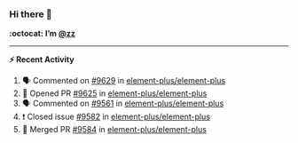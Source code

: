 ### Hi there 👋

**:octocat: I’m [@zz](https://github.com/holazz)**

---

**:zap: Recent Activity**

<!--START_SECTION:activity-->
1. 🗣 Commented on [#9629](https://github.com/element-plus/element-plus/issues/9629) in [element-plus/element-plus](https://github.com/element-plus/element-plus)
2. 💪 Opened PR [#9625](https://github.com/element-plus/element-plus/pull/9625) in [element-plus/element-plus](https://github.com/element-plus/element-plus)
3. 🗣 Commented on [#9561](https://github.com/element-plus/element-plus/issues/9561) in [element-plus/element-plus](https://github.com/element-plus/element-plus)
4. ❗️ Closed issue [#9582](https://github.com/element-plus/element-plus/issues/9582) in [element-plus/element-plus](https://github.com/element-plus/element-plus)
5. 🎉 Merged PR [#9584](https://github.com/element-plus/element-plus/pull/9584) in [element-plus/element-plus](https://github.com/element-plus/element-plus)
<!--END_SECTION:activity-->
